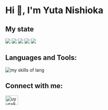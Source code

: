 # Hi 👋, I'm Yuta Nishioka

## My state
![](http://github-profile-summary-cards.vercel.app/api/cards/profile-details?username=yuta925&&theme=github)
![](http://github-profile-summary-cards.vercel.app/api/cards/repos-per-language?username=yuta925&&theme=github)
![](http://github-profile-summary-cards.vercel.app/api/cards/most-commit-language?username=yuta925&&theme=github)
![](http://github-profile-summary-cards.vercel.app/api/cards/stats?username=yuta925&&theme=github)
![](http://github-profile-summary-cards.vercel.app/api/cards/productive-time?username=yuta925&&theme=github&utcOffset=9)

## Languages and Tools:
<img alt="my skills of lang" src="https://skillicons.dev/icons?theme=light&perline=8&i=html,css,sass,js,ts,c,java,python, tailwindcss" />

## Connect with me:
<p align="left">
<a href="https://twitter.com/uyuta925" target="blank"><img align="center" src="https://raw.githubusercontent.com/rahuldkjain/github-profile-readme-generator/master/src/images/icons/Social/twitter.svg" alt="uyuta925" height="30" width="40" /></a>
</p>

